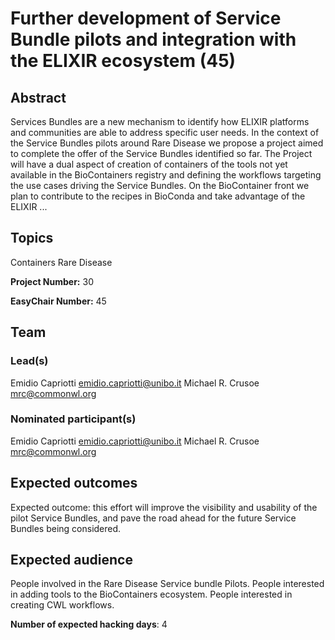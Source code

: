 # Further development of Service Bundle pilots and integration with the ELIXIR ecosystem (45)

## Abstract

Services Bundles are a new mechanism to identify how ELIXIR platforms and communities are able to address specific user needs. In the context of the Service Bundles pilots around Rare Disease we propose a project aimed to complete the offer of the Service Bundles identified so far. The Project will have a dual aspect of creation of containers of the tools not yet available in the BioContainers registry and defining the workflows targeting the use cases driving the Service Bundles. On the BioContainer front we plan to contribute to the recipes in BioConda and take advantage of the ELIXIR ...

## Topics

Containers
 Rare Disease

**Project Number:** 30



**EasyChair Number:** 45

## Team

### Lead(s)

Emidio Capriotti <emidio.capriotti@unibo.it>
 Michael R. Crusoe <mrc@commonwl.org>

### Nominated participant(s)

Emidio Capriotti <emidio.capriotti@unibo.it>
 Michael R. Crusoe <mrc@commonwl.org>

## Expected outcomes

Expected outcome: this effort will improve the visibility and usability of the pilot Service Bundles, and pave the road ahead for the future Service Bundles being considered.

## Expected audience

People involved in the Rare Disease Service bundle Pilots.
 People interested in adding tools to the BioContainers ecosystem.
 People interested in creating CWL workflows.

**Number of expected hacking days**: 4


